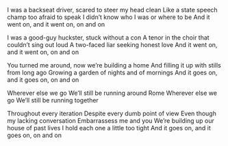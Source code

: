 I was a backseat driver, scared to steer my head clean
Like a state speech champ too afraid to speak
I didn’t know who I was or where to be
And it went on, and it went on, on and on

I was a good-guy huckster, stuck without a con
A tenor in the choir that couldn’t sing out loud
A two-faced liar seeking honest love
And it went on, and it went on, on and on

You turned me around, now we’re building a home
And filling it up with stills from long ago
Growing a garden of nights and of mornings
And it goes on, and it goes on, on and on

Wherever else we go
We’ll still be running around Rome
Wherever else we go
We’ll still be running together

Throughout every iteration
Despite every dumb point of view
Even though my lacking conversation
Embarrassess me and you
We’re building up our house of past lives
I hold each one a little too tight
And it goes on, and it goes on, on and on
